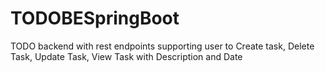 # TODOBESpringBoot
TODO backend with rest endpoints supporting user to Create task, Delete Task, Update Task, View Task with Description and Date
